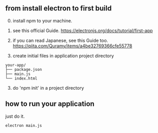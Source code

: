 ## from install electron to first build
0. install npm to your machine.

1. see this official Guide.
https://electronjs.org/docs/tutorial/first-app

2. if you can read Japanese, see this Guide too.
https://qiita.com/Quramy/items/a4be32769366cfe55778

2. create initial files in application project directory
```
your-app/
├── package.json
├── main.js
└── index.html
```

3. do 'npm init' in a project directory

## how to run your application
just do it.
```
electron main.js
```
